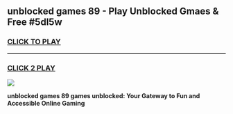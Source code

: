 
## unblocked games 89 - Play Unblocked Gmaes & Free #5dl5w
<h3>
<a href="https://premium.freeplayer.one?title=unblocked_games_89&ref=01M">CLICK TO PLAY</a></h3>
<hr>

<h3>
<a href="https://premium.freeplayer.one?title=unblocked_games_89&ref=01M">CLICK 2 PLAY</a>
  
</h3>

<a href="https://premium.freeplayer.one?title=unblocked_games_89&ref=01M"><img src="https://clearcache.store/games.png"></a>


**unblocked games 89 games unblocked: Your Gateway to Fun and Accessible Online Gaming**
